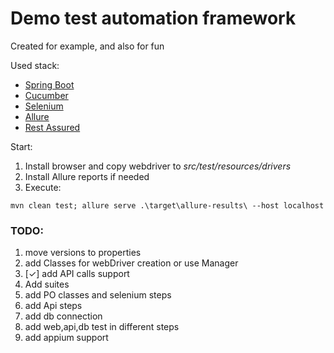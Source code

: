 # Demo test automation framework

Created for example, and also for fun

Used stack:

- [Spring Boot](https://spring.io/projects/spring-boot)
- [Cucumber](https://cucumber.io/)
- [Selenium](https://www.selenium.dev/)
- [Allure](https://qameta.io/allure-report/)
- [Rest Assured](https://rest-assured.io/)

Start:

1. Install browser and copy webdriver to *src/test/resources/drivers*
2. Install Allure reports if needed
3. Execute:

```
mvn clean test; allure serve .\target\allure-results\ --host localhost
```

### TODO:

1. move versions to properties
2. add Classes for webDriver creation or use Manager
3. [&check;] add API calls support
4. Add suites
5. add PO classes and selenium steps
6. add Api steps
7. add db connection
8. add web,api,db test in different steps
9. add appium support